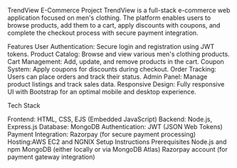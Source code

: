  TrendView E-Commerce Project
TrendView is a full-stack e-commerce web application focused on men's clothing. The platform enables users to browse products, add them to a cart, apply discounts with coupons, and complete the checkout process with secure payment integration.

Features
User Authentication: Secure login and registration using JWT tokens.
Product Catalog: Browse and view various men's clothing products.
Cart Management: Add, update, and remove products in the cart.
Coupon System: Apply coupons for discounts during checkout.
Order Tracking: Users can place orders and track their status.
Admin Panel: Manage product listings and track sales data.
Responsive Design: Fully responsive UI with Bootstrap for an optimal mobile and desktop experience.

Tech Stack

Frontend: HTML, CSS, EJS (Embedded JavaScript)
Backend: Node.js, Express.js
Database: MongoDB
Authentication: JWT (JSON Web Tokens)
Payment Integration: Razorpay (for secure payment processing)
Hosting:AWS EC2 and NGNIX
Setup Instructions
Prerequisites
Node.js and npm
MongoDB (either locally or via MongoDB Atlas)
Razorpay account (for payment gateway integration)
